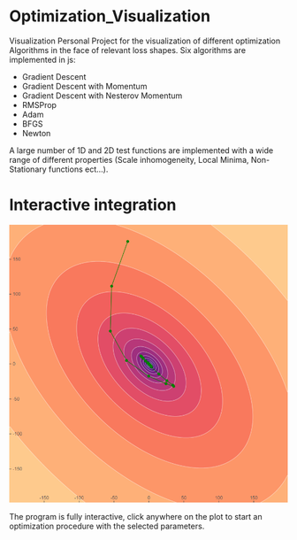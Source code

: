 # Optimization_Visualization
Visualization Personal Project for the visualization of different optimization Algorithms in the face of relevant loss shapes.
Six algorithms are implemented in js:
- Gradient Descent
- Gradient Descent with Momentum
- Gradient Descent with Nesterov Momentum
- RMSProp
- Adam
- BFGS
- Newton

A large number of 1D and 2D test functions are implemented with a wide range of different properties (Scale inhomogeneity, Local Minima, Non-Stationary functions ect...).

# Interactive integration
![](/files/Nesterov.PNG)

The program is fully interactive, click anywhere on the plot to start an optimization procedure with the selected parameters.
